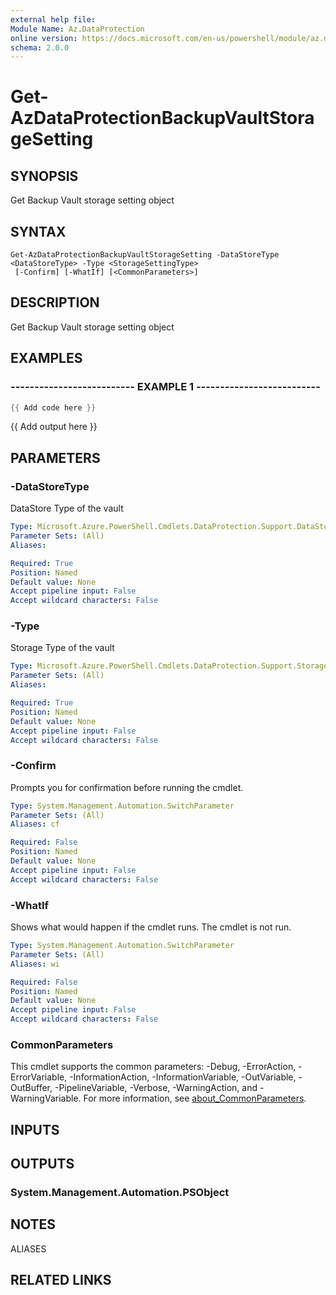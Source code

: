 ```yaml
---
external help file:
Module Name: Az.DataProtection
online version: https://docs.microsoft.com/en-us/powershell/module/az.dataprotection/get-azdataprotectionbackupvaultstoragesetting
schema: 2.0.0
---
```


# Get-AzDataProtectionBackupVaultStorageSetting

## SYNOPSIS
Get Backup Vault storage setting object

## SYNTAX

```
Get-AzDataProtectionBackupVaultStorageSetting -DataStoreType <DataStoreType> -Type <StorageSettingType>
 [-Confirm] [-WhatIf] [<CommonParameters>]
```

## DESCRIPTION
Get Backup Vault storage setting object

## EXAMPLES

### -------------------------- EXAMPLE 1 --------------------------
```powershell
{{ Add code here }}
```

{{ Add output here }}

## PARAMETERS

### -DataStoreType
DataStore Type of the vault

```yaml
Type: Microsoft.Azure.PowerShell.Cmdlets.DataProtection.Support.DataStoreType
Parameter Sets: (All)
Aliases:

Required: True
Position: Named
Default value: None
Accept pipeline input: False
Accept wildcard characters: False
```

### -Type
Storage Type of the vault

```yaml
Type: Microsoft.Azure.PowerShell.Cmdlets.DataProtection.Support.StorageSettingType
Parameter Sets: (All)
Aliases:

Required: True
Position: Named
Default value: None
Accept pipeline input: False
Accept wildcard characters: False
```

### -Confirm
Prompts you for confirmation before running the cmdlet.

```yaml
Type: System.Management.Automation.SwitchParameter
Parameter Sets: (All)
Aliases: cf

Required: False
Position: Named
Default value: None
Accept pipeline input: False
Accept wildcard characters: False
```

### -WhatIf
Shows what would happen if the cmdlet runs.
The cmdlet is not run.

```yaml
Type: System.Management.Automation.SwitchParameter
Parameter Sets: (All)
Aliases: wi

Required: False
Position: Named
Default value: None
Accept pipeline input: False
Accept wildcard characters: False
```

### CommonParameters
This cmdlet supports the common parameters: -Debug, -ErrorAction, -ErrorVariable, -InformationAction, -InformationVariable, -OutVariable, -OutBuffer, -PipelineVariable, -Verbose, -WarningAction, and -WarningVariable. For more information, see [about_CommonParameters](http://go.microsoft.com/fwlink/?LinkID=113216).

## INPUTS

## OUTPUTS

### System.Management.Automation.PSObject

## NOTES

ALIASES

## RELATED LINKS


